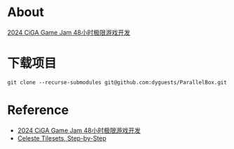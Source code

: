 ﻿# About

[2024 CiGA Game Jam 48小时极限游戏开发](https://www.gmhub.com/jams/cgj2024)

# 下载项目

```shell
git clone --recurse-submodules git@github.com:dyguests/ParallelBox.git
```

# Reference

- [2024 CiGA Game Jam 48小时极限游戏开发](https://www.gmhub.com/jams/cgj2024)
- [Celeste Tilesets, Step-by-Step](https://aran.ink/posts/celeste-tilesets)